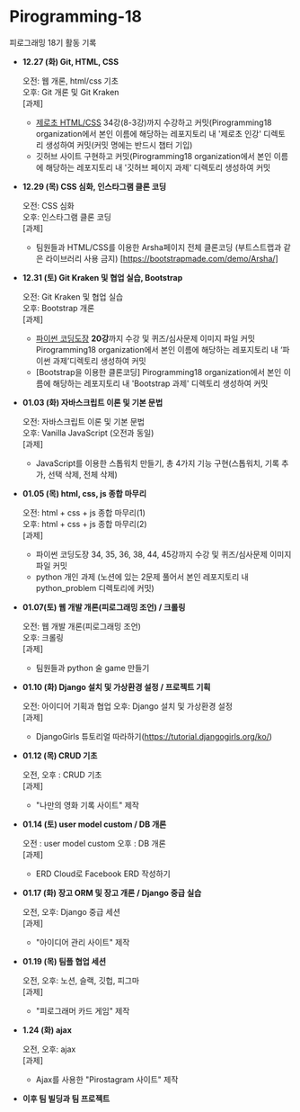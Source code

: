 # Pirogramming-18

피로그래밍 18기 활동 기록

- **12.27 (화) Git, HTML, CSS**

  오전: 웹 개론, html/css 기초</br>
  오후: Git 개론 및 Git Kraken</br>
  [과제]

  - [제로초 HTML/CSS](https://www.youtube.com/watch?v=ohpjJNal2lk&list=PLcqDmjxt30Rsb8Zpgbemt-NaCOjr2WIUj&index=2) 34강(8-3강)까지 수강하고 커밋(Pirogramming18 organization에서 본인 이름에 해당하는 레포지토리 내 '제로초 인강' 디렉토리 생성하여 커밋(커밋 명에는 반드시 챕터 기입)
  - 깃허브 사이트 구현하고 커밋(Pirogramming18 organization에서 본인 이름에 해당하는 레포지토리 내 '깃허브 페이지 과제' 디렉토리 생성하여 커밋

- **12.29 (목) CSS 심화, 인스타그램 클론 코딩**

  오전: CSS 심화</br>
  오후: 인스타그램 클론 코딩</br>
  [과제]

  - 팀원들과 HTML/CSS를 이용한 Arsha페이지 전체 클론코딩 (부트스트랩과 같은 라이브러리 사용 금지) [https://bootstrapmade.com/demo/Arsha/]

- **12.31 (토) Git Kraken 및 협업 실습, Bootstrap**

  오전: Git Kraken 및 협업 실습</br>
  오후: Bootstrap 개론</br>
  [과제]

  - [파이썬 코딩도장](https://dojang.io/course/view.php?id=7) **20강**까지 수강 및 퀴즈/심사문제 이미지 파일 커밋Pirogramming18 organization에서 본인 이름에 해당하는 레포지토리 내 ‘파이썬 과제’디렉토리 생성하여 커밋
  - [Bootstrap을 이용한 클론코딩]
    Pirogramming18 organization에서 본인 이름에 해당하는 레포지토리 내 'Bootstrap 과제' 디렉토리 생성하여 커밋

- **01.03 (화) 자바스크립트 이론 및 기본 문법**

  오전: 자바스크립트 이론 및 기본 문법</br>
  오후: Vanilla JavaScript (오전과 동일)
  </br>[과제]

  - JavaScript를 이용한 스톱워치 만들기, 총 4가지 기능 구현(스톱워치, 기록 추가, 선택 삭제, 전체 삭제)

- **01.05 (목) html, css, js 종합 마무리**

  오전: html + css + js 종합 마무리(1)</br>
  오후: html + css + js 종합 마무리(2)
  </br>[과제]

  - 파이썬 코딩도장 34, 35, 36, 38, 44, 45강까지 수강 및 퀴즈/심사문제 이미지 파일 커밋
  - python 개인 과제 (노션에 있는 2문제 풀어서 본인 레포지토리 내 python_problem 디렉토리에 커밋)

- **01.07(토) 웹 개발 개론(피로그래밍 조언) / 크롤링**

  오전: 웹 개발 개론(피로그래밍 조언)</br>
  오후: 크롤링
  </br>[과제]

  - 팀원들과 python 술 game 만들기
  
- **01.10 (화) Django 설치 및 가상환경 설정 / 프로젝트 기획**
    
  오전: 아이디어 기획과 협업
  오후: Django 설치 및 가상환경 설정
  </br>[과제]
  
  - DjangoGirls 튜토리얼 따라하기(https://tutorial.djangogirls.org/ko/)
  
- **01.12 (목) CRUD 기초**
    
  오전, 오후 : CRUD 기초
  </br>[과제]
  - "나만의 영화 기록 사이트" 제작
  
- **01.14 (토) user model custom / DB 개론**
    
   오전 : user model custom
   오후 : DB 개론
   </br>[과제]
   - ERD Cloud로 Facebook ERD 작성하기
   
- **01.17 (화) 장고 ORM 및 장고 개론 / Django 중급 실습**
    
   오전, 오후: Django 중급 세션
   </br>[과제]
   - "아이디어 관리 사이트" 제작
    
- **01.19 (목)  팀플 협업 세션**
    
   오전, 오후: 노션, 슬랙, 깃헙, 피그마
   </br>[과제]
   - "피로그래머 카드 게임" 제작
   
- **1.24 (화) ajax**

   오전, 오후: ajax
   </br>[과제]
   - Ajax를 사용한 "Pirostagram 사이트" 제작
   
- **이후 팀 빌딩과 팀 프로젝트**
